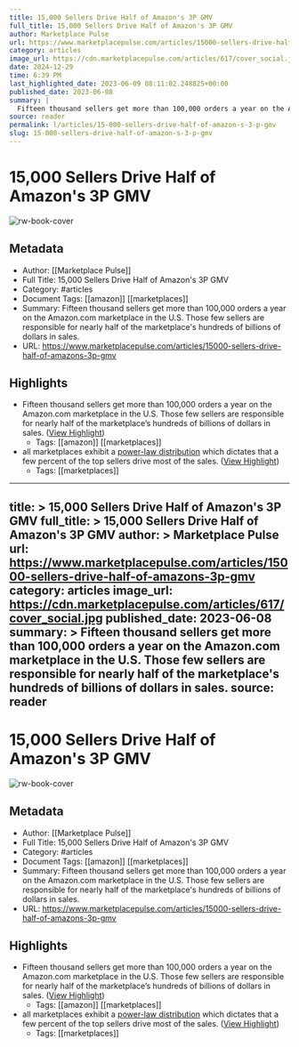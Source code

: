 ```yaml
---
title: 15,000 Sellers Drive Half of Amazon's 3P GMV
full_title: 15,000 Sellers Drive Half of Amazon's 3P GMV
author: Marketplace Pulse
url: https://www.marketplacepulse.com/articles/15000-sellers-drive-half-of-amazons-3p-gmv
category: articles
image_url: https://cdn.marketplacepulse.com/articles/617/cover_social.jpg
date: 2024-12-29
time: 6:39 PM
last_highlighted_date: 2023-06-09 08:11:02.248825+00:00
published_date: 2023-06-08
summary: |
  Fifteen thousand sellers get more than 100,000 orders a year on the Amazon.com marketplace in the U.S. Those few sellers are responsible for nearly half of the marketplace's hundreds of billions of dollars in sales.
source: reader
permalink: l/articles/15-000-sellers-drive-half-of-amazon-s-3-p-gmv
slug: 15-000-sellers-drive-half-of-amazon-s-3-p-gmv
---
```

# 15,000 Sellers Drive Half of Amazon's 3P GMV

![rw-book-cover](https://cdn.marketplacepulse.com/articles/617/cover_social.jpg)

## Metadata
- Author: [[Marketplace Pulse]]
- Full Title: 15,000 Sellers Drive Half of Amazon's 3P GMV
- Category: #articles
- Document Tags: [[amazon]] [[marketplaces]] 
- Summary: Fifteen thousand sellers get more than 100,000 orders a year on the Amazon.com marketplace in the U.S. Those few sellers are responsible for nearly half of the marketplace's hundreds of billions of dollars in sales.
- URL: https://www.marketplacepulse.com/articles/15000-sellers-drive-half-of-amazons-3p-gmv

## Highlights
- Fifteen thousand sellers get more than 100,000 orders a year on the Amazon.com marketplace in the U.S. Those few sellers are responsible for nearly half of the marketplace’s hundreds of billions of dollars in sales. ([View Highlight](https://read.readwise.io/read/01h2fka149snqtc91e820tsry5))
    - Tags: [[amazon]] [[marketplaces]] 
- all marketplaces exhibit a [power-law distribution](https://www.marketplacepulse.com/articles/marketplaces-power-law) which dictates that a few percent of the top sellers drive most of the sales. ([View Highlight](https://read.readwise.io/read/01h2fkayac8tjxgherc020rgr7))
    - Tags: [[marketplaces]] 


---
title: >
  15,000 Sellers Drive Half of Amazon's 3P GMV
full_title: >
  15,000 Sellers Drive Half of Amazon's 3P GMV
author: >
  Marketplace Pulse
url: https://www.marketplacepulse.com/articles/15000-sellers-drive-half-of-amazons-3p-gmv
category: articles
image_url: https://cdn.marketplacepulse.com/articles/617/cover_social.jpg
published_date: 2023-06-08
summary: >
  Fifteen thousand sellers get more than 100,000 orders a year on the Amazon.com marketplace in the U.S. Those few sellers are responsible for nearly half of the marketplace's hundreds of billions of dollars in sales.
source: reader
---
# 15,000 Sellers Drive Half of Amazon's 3P GMV

![rw-book-cover](https://cdn.marketplacepulse.com/articles/617/cover_social.jpg)

## Metadata
- Author: [[Marketplace Pulse]]
- Full Title: 15,000 Sellers Drive Half of Amazon's 3P GMV
- Category: #articles
- Document Tags: [[amazon]] [[marketplaces]] 
- Summary: Fifteen thousand sellers get more than 100,000 orders a year on the Amazon.com marketplace in the U.S. Those few sellers are responsible for nearly half of the marketplace's hundreds of billions of dollars in sales.
- URL: https://www.marketplacepulse.com/articles/15000-sellers-drive-half-of-amazons-3p-gmv

## Highlights
- Fifteen thousand sellers get more than 100,000 orders a year on the Amazon.com marketplace in the U.S. Those few sellers are responsible for nearly half of the marketplace’s hundreds of billions of dollars in sales. ([View Highlight](https://read.readwise.io/read/01h2fka149snqtc91e820tsry5))
    - Tags: [[amazon]] [[marketplaces]] 
- all marketplaces exhibit a [power-law distribution](https://www.marketplacepulse.com/articles/marketplaces-power-law) which dictates that a few percent of the top sellers drive most of the sales. ([View Highlight](https://read.readwise.io/read/01h2fkayac8tjxgherc020rgr7))
    - Tags: [[marketplaces]] 



